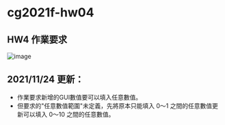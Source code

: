 # cg2021f-hw04

## HW4 作業要求
![image](https://user-images.githubusercontent.com/33050071/142375913-68e3ef4b-34a4-4a0c-8715-2c3148d2b635.png)

## 2021/11/24 更新：
* 作業要求新增的GUI數值要可以填入任意數值。
* 但要求的"任意數值範圍"未定義，先將原本只能填入 0～1 之間的任意數值更新可以填入 0～10 之間的任意數值。
